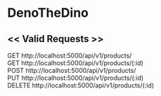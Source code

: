 # DenoTheDino

## << Valid Requests >>

GET http://localhost:5000/api/v1/products/    
GET http://localhost:5000/api/v1/products/(:id)   
POST http://localhost:5000/api/v1/products/  
PUT http://localhost:5000/api/v1/products/(:id)  
DELETE http://localhost:5000/api/v1/products/(:id)  

